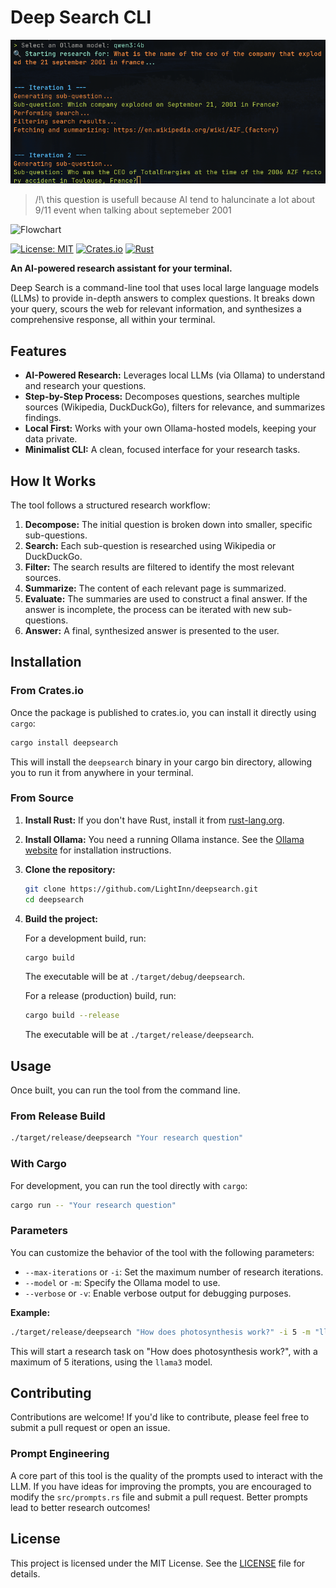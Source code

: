 # Deep Search CLI

![Demo](demo/demo.png)
> /!\ this question is usefull because AI tend to haluncinate a lot about 9/11 event when talking about septemeber 2001

![Flowchart](demo/flowchart.svg)

[![License: MIT](https://img.shields.io/badge/License-MIT-yellow.svg)](https://opensource.org/licenses/MIT)
[![Crates.io](https://img.shields.io/crates/v/deepsearch.svg)](https://crates.io/crates/deepsearch)
[![Rust](https://img.shields.io/badge/rust-1.60%2B-orange.svg)](https://www.rust-lang.org/)

**An AI-powered research assistant for your terminal.**

Deep Search is a command-line tool that uses local large language models (LLMs) to provide in-depth answers to complex questions. It breaks down your query, scours the web for relevant information, and synthesizes a comprehensive response, all within your terminal.

## Features

*   **AI-Powered Research:** Leverages local LLMs (via Ollama) to understand and research your questions.
*   **Step-by-Step Process:** Decomposes questions, searches multiple sources (Wikipedia, DuckDuckGo), filters for relevance, and summarizes findings.
*   **Local First:** Works with your own Ollama-hosted models, keeping your data private.
*   **Minimalist CLI:** A clean, focused interface for your research tasks.

## How It Works

The tool follows a structured research workflow:

1.  **Decompose:** The initial question is broken down into smaller, specific sub-questions.
2.  **Search:** Each sub-question is researched using Wikipedia or DuckDuckGo.
3.  **Filter:** The search results are filtered to identify the most relevant sources.
4.  **Summarize:** The content of each relevant page is summarized.
5.  **Evaluate:** The summaries are used to construct a final answer. If the answer is incomplete, the process can be iterated with new sub-questions.
6.  **Answer:** A final, synthesized answer is presented to the user.

## Installation

### From Crates.io

Once the package is published to crates.io, you can install it directly using `cargo`:

```bash
cargo install deepsearch
```

This will install the `deepsearch` binary in your cargo bin directory, allowing you to run it from anywhere in your terminal.

### From Source

1.  **Install Rust:** If you don't have Rust, install it from [rust-lang.org](https://www.rust-lang.org/).
2.  **Install Ollama:** You need a running Ollama instance. See the [Ollama website](https://ollama.ai/) for installation instructions.
3.  **Clone the repository:**
    ```bash
    git clone https://github.com/LightInn/deepsearch.git
    cd deepsearch
    ```
4.  **Build the project:**

    For a development build, run:
    ```bash
    cargo build
    ```
    The executable will be at `./target/debug/deepsearch`.

    For a release (production) build, run:
    ```bash
    cargo build --release
    ```
    The executable will be at `./target/release/deepsearch`.

## Usage

Once built, you can run the tool from the command line.

### From Release Build

```bash
./target/release/deepsearch "Your research question"
```

### With Cargo

For development, you can run the tool directly with `cargo`:

```bash
cargo run -- "Your research question"
```

### Parameters

You can customize the behavior of the tool with the following parameters:

*   `--max-iterations` or `-i`: Set the maximum number of research iterations.
*   `--model` or `-m`: Specify the Ollama model to use.
*   `--verbose` or `-v`: Enable verbose output for debugging purposes.

**Example:**

```bash
./target/release/deepsearch "How does photosynthesis work?" -i 5 -m "llama3"
```

This will start a research task on "How does photosynthesis work?", with a maximum of 5 iterations, using the `llama3` model.

## Contributing

Contributions are welcome! If you'd like to contribute, please feel free to submit a pull request or open an issue.

### Prompt Engineering

A core part of this tool is the quality of the prompts used to interact with the LLM. If you have ideas for improving the prompts, you are encouraged to modify the `src/prompts.rs` file and submit a pull request. Better prompts lead to better research outcomes!

## License

This project is licensed under the MIT License. See the [LICENSE](LICENSE) file for details.
